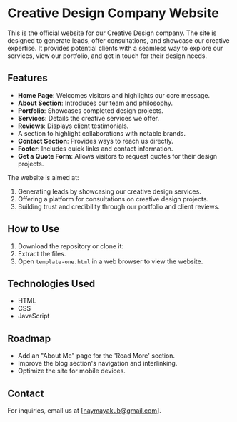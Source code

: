 # Creative Design Company Website
This is the official website for our Creative Design company. The site is designed to generate leads, offer consultations, 
and showcase our creative expertise. It provides potential clients with a seamless way to explore our services, view our portfolio, and get in touch for their design needs.

## Features
- **Home Page**: Welcomes visitors and highlights our core message.
- **About Section**: Introduces our team and philosophy.
- **Portfolio**: Showcases completed design projects.
- **Services**: Details the creative services we offer.
- **Reviews**: Displays client testimonials.
- A section to highlight collaborations with notable brands.
- **Contact Section**: Provides ways to reach us directly.
- **Footer**: Includes quick links and contact information.
- **Get a Quote Form**: Allows visitors to request quotes for their design projects.

The website is aimed at:
1. Generating leads by showcasing our creative design services.
2. Offering a platform for consultations on creative design projects.
3. Building trust and credibility through our portfolio and client reviews.
   
## How to Use
1. Download the repository or clone it:
2. Extract the files.
3. Open `template-one.html` in a web browser to view the website.
   
## Technologies Used
- HTML
- CSS
- JavaScript

## Roadmap
- Add an "About Me" page for the 'Read More' section.
- Improve the blog section's navigation and interlinking.
- Optimize the site for mobile devices.

## Contact
For inquiries, email us at [naymayakub@gmail.com].

